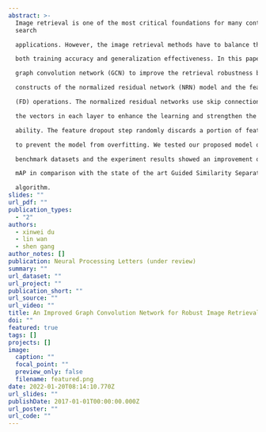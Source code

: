 ```yaml
---
abstract: >-
  Image retrieval is one of the most critical foundations for many content-based
  search

  applications. However, the image retrieval methods have to balance the demands on

  both training accuracy and generalization effectiveness. In this paper, we propose a

  graph convolution network (GCN) to improve the retrieval robustness by integrating the

  constructs of the normalized residual network (NRN) model and the feature dropout

  (FD) operations. The normalized residual networks use skip connection and normalize

  the vectors in each layer to enhance the learning and strengthen the generalization

  ability. The feature dropout step randomly discards a portion of features in the network

  to prevent the model from overfitting. We tested our proposed model on several

  benchmark datasets and the experiment results showed an improvement of 1 to 3

  mAP in comparison with the state of the art Guided Similarity Separation (GSS)

  algorithm.
slides: ""
url_pdf: ""
publication_types:
  - "2"
authors:
  - xinwei du
  - lin wan
  - shen gang
author_notes: []
publication: Neural Processing Letters (under review)
summary: ""
url_dataset: ""
url_project: ""
publication_short: ""
url_source: ""
url_video: ""
title: An Improved Graph Convolution Network for Robust Image Retrieval
doi: ""
featured: true
tags: []
projects: []
image:
  caption: ""
  focal_point: ""
  preview_only: false
  filename: featured.png
date: 2022-01-20T08:14:10.770Z
url_slides: ""
publishDate: 2017-01-01T00:00:00.000Z
url_poster: ""
url_code: ""
---
```

